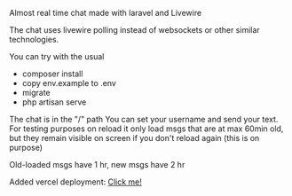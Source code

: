 Almost real time chat made with laravel and Livewire

The chat uses livewire polling instead of websockets or other similar technologies.

You can try with the usual 
- composer install
- copy env.example to .env
- migrate
- php artisan serve 

The chat is in the "/" path
You can set your username and send your text. 
For testing purposes on reload it only load msgs that are at max 60min old, but they remain visible on screen if you don't reload again (this is on purpose)

Old-loaded msgs have 1 hr, new msgs have 2 hr

Added vercel deployment: [Click me!](https://livechat-theskybreaker.vercel.app/)
